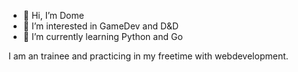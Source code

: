 - 👋 Hi, I’m Dome
- 👀 I’m interested in GameDev and D&D
- 🌱 I’m currently learning Python and Go

I am an trainee and practicing in my freetime with webdevelopment.


<!---
dalpner/dalpner is a ✨ special ✨ repository because its `README.md` (this file) appears on your GitHub profile.
You can click the Preview link to take a look at your changes.
--->
